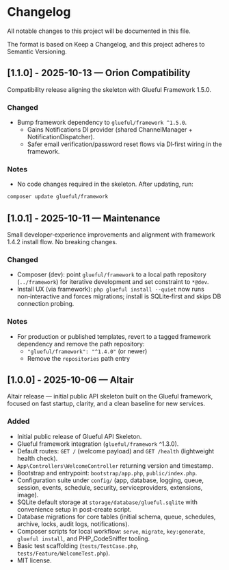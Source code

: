# Changelog

All notable changes to this project will be documented in this file.

The format is based on Keep a Changelog, and this project adheres to Semantic Versioning.

## [1.1.0] - 2025-10-13 — Orion Compatibility

Compatibility release aligning the skeleton with Glueful Framework 1.5.0.

### Changed
- Bump framework dependency to `glueful/framework ^1.5.0`.
  - Gains Notifications DI provider (shared ChannelManager + NotificationDispatcher).
  - Safer email verification/password reset flows via DI‑first wiring in the framework.

### Notes
- No code changes required in the skeleton. After updating, run:

```bash
composer update glueful/framework
```


## [1.0.1] - 2025-10-11 — Maintenance

Small developer‑experience improvements and alignment with framework 1.4.2 install flow. No breaking changes.

### Changed
- Composer (dev): point `glueful/framework` to a local path repository (`../framework`) for iterative development and set constraint to `*@dev`.
- Install UX (via framework): `php glueful install --quiet` now runs non‑interactive and forces migrations; install is SQLite‑first and skips DB connection probing.

### Notes
- For production or published templates, revert to a tagged framework dependency and remove the path repository:
  - `"glueful/framework": "^1.4.0"` (or newer)
  - Remove the `repositories` path entry


## [1.0.0] - 2025-10-06 — Altair

Altair release — initial public API skeleton built on the Glueful framework, focused on fast startup, clarity, and a clean baseline for new services.

### Added
- Initial public release of Glueful API Skeleton.
- Glueful framework integration (`glueful/framework` ^1.3.0).
- Default routes: `GET /` (welcome payload) and `GET /health` (lightweight health check).
- `App\Controllers\WelcomeController` returning version and timestamp.
- Bootstrap and entrypoint: `bootstrap/app.php`, `public/index.php`.
- Configuration suite under `config/` (app, database, logging, queue, session, events, schedule, security, serviceproviders, extensions, image).
- SQLite default storage at `storage/database/glueful.sqlite` with convenience setup in post-create script.
- Database migrations for core tables (initial schema, queue, schedules, archive, locks, audit logs, notifications).
- Composer scripts for local workflow: `serve`, `migrate`, `key:generate`, `glueful install`, and PHP_CodeSniffer tooling.
- Basic test scaffolding (`tests/TestCase.php`, `tests/Feature/WelcomeTest.php`).
- MIT license.
